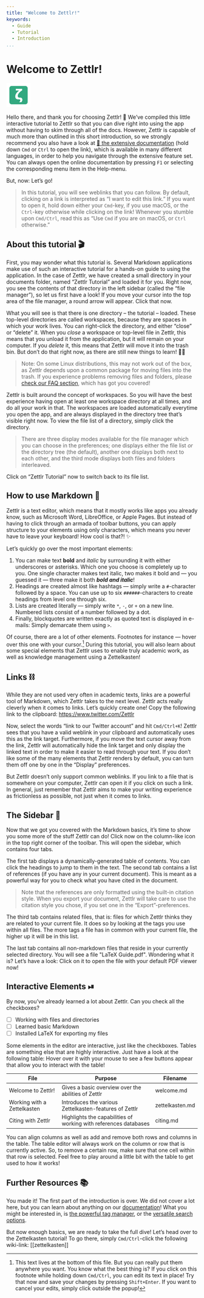 ```yaml
---
title: "Welcome to Zettlr!"
keywords:
  - Guide
  - Tutorial
  - Introduction
...
```


# Welcome to Zettlr!

 ![zettlr.png](./zettlr.png)

Hello there, and thank you for choosing Zettlr! 🎉 We’ve compiled this little interactive tutorial to Zettlr so that you can dive right into using the app without having to skim through all of the docs. However, Zettlr is capable of much more than outlined in this short introduction, so we strongly recommend you also have a look at [🔗 the extensive documentation](https://docs.zettlr.com/) (hold down `Cmd` or `Ctrl` to open the link), which is available in many different languages, in order to help you navigate through the extensive feature set. You can always open the online documentation by pressing `F1` or selecting the corresponding menu item in the Help-menu.

But, now: Let’s go!

> In this tutorial, you will see weblinks that you can follow. By default, clicking on a link is interpreted as “I want to edit this link.” If you want to open it, hold down either your `Cmd`-key, if you use macOS, or the `Ctrl`-key otherwise while clicking on the link! Whenever you stumble upon `Cmd/Ctrl`, read this as “Use `Cmd` if you are on macOS, or `Ctrl` otherwise.”

## About this tutorial 🎬

First, you may wonder what this tutorial is. Several Markdown applications make use of such an interactive tutorial for a hands-on guide to using the application. In the case of Zettlr, we have created a small directory in your documents folder, named “Zettlr Tutorial” and loaded it for you. Right now, you see the contents of that directory in the left sidebar (called the “file manager”), so let us first have a look! If you move your cursor into the top area of the file manager, a round arrow will appear. Click that now.

What you will see is that there is one directory – the tutorial – loaded. These top-level directories are called workspaces, because they are spaces in which your work lives. You can right-click the directory, and either “close” or “delete” it. When you _close_ a workspace or top-level file in Zettlr, this means that you unload it from the application, but it will remain on your computer. If you _delete_ it, this means that Zettlr will move it into the trash bin. But don’t do that right now, as there are still new things to learn! ✍🏼

> Note: On some Linux distributions, this may not work out of the box, as Zettlr depends upon a common package for moving files into the trash. If you experience problems removing files and folders, please [check our FAQ section](https://docs.zettlr.com/en/faq/#im-using-linux-and-deleting-files-doesnt-move-them-to-the-trash), which has got you covered!

Zettlr is built around the concept of workspaces. So you will have the best experience having open at least one workspace directory at all times, and do all your work in that. The workspaces are loaded automatically everytime you open the app, and are always displayed in the directory tree that’s visible right now. To view the file list of a directory, simply click the directory.

> There are three display modes available for the file manager which you can choose in the preferences; one displays either the file list _or_ the directory tree (the default), another one displays both next to each other, and the third mode displays both files and folders interleaved.

Click on “Zettlr Tutorial” now to switch back to its file list.

## How to use Markdown 📝

Zettlr is a text editor, which means that it mostly works like apps you already know, such as Microsoft Word, LibreOffice, or Apple Pages. But instead of having to click through an armada of toolbar buttons, you can apply structure to your elements using only characters, which means you never have to leave your keyboard! How cool is that?! ✨

Let’s quickly go over the most important elements:

1. You can make text **bold** and _italic_ by surrounding it with either underscores or asterisks. Which one you choose is completely up to you. One single character makes text italic, two makes it bold and — you guessed it — three make it both __*bold and italic*__!
2. Headings are created almost like hashtags — simply write a `#`-character followed by a space. You can use up to six `######`-characters to create headings from level one through six.
3. Lists are created literally — simply write `*`, `-`, or `+` on a new line. Numbered lists consist of a number followed by a dot.
4. Finally, blockquotes are written exactly as quoted text is displayed in e-mails: Simply demarcate them using `>`.

Of course, there are a lot of other elements. Footnotes for instance — hover over this one with your cursor.[^1] During this tutorial, you will also learn about some special elements that Zettlr uses to enable truly academic work, as well as knowledge management using a Zettelkasten!

## Links ⛓

While they are not used very often in academic texts, links are a powerful tool of Markdown, which Zettlr takes to the next level. Zettlr acts really cleverly when it comes to links. Let’s quickly create one! Copy the following link to the clipboard: https://www.twitter.com/Zettlr

Now, select the words “link to our Twitter account” and hit `Cmd/Ctrl+K`! Zettlr sees that you have a valid weblink in your clipboard and automatically uses this as the link target. Furthermore, if you move the text cursor away from the link, Zettlr will automatically hide the link target and only display the linked text in order to make it easier to read through your text. If you don’t like some of the many elements that Zettlr renders by default, you can turn them off one by one in the “Display” preferences.

But Zettlr doesn’t only support common weblinks. If you link to a file that is somewhere on your computer, Zettlr can open it if you click on such a link. In general, just remember that Zettlr aims to make your writing experience as frictionless as possible, not just when it comes to links.

## The Sidebar 📎

Now that we got you covered with the Markdown basics, it’s time to show you some more of the stuff Zettlr can do! Click now on the column-like icon in the top right corner of the toolbar. This will open the sidebar, which contains four tabs.

The first tab displays a dynamically-generated table of contents. You can click the headings to jump to them in the text. The second tab contains a list of references (if you have any in your current document). This is meant as a powerful way for you to check what you have cited in the document.

> Note that the references are only formatted using the built-in citation style. When you export your document, Zettlr will take care to use the citation style you chose, if you set one in the “Export”-preferences.

The third tab contains related files, that is: files for which Zettlr thinks they are related to your current file. It does so by looking at the tags you use within all files. The more tags a file has in common with your current file, the higher up it will be in this list.

The last tab contains all non-markdown files that reside in your currently selected directory. You will see a file "LaTeX Guide.pdf". Wondering what it is? Let’s have a look: Click on it to open the file with your default PDF viewer now!

## Interactive Elements ⏯

By now, you’ve already learned a lot about Zettlr. Can you check all the checkboxes?

- [ ] Working with files and directories
- [ ] Learned basic Markdown
- [ ] Installed LaTeX for exporting my files

Some elements in the editor are interactive, just like the checkboxes. Tables are something else that are highly interactive. Just have a look at the following table: Hover over it with your mouse to see a few buttons appear that allow you to interact with the table!

| File                        | Purpose                                                          | Filename        |
|-----------------------------|------------------------------------------------------------------|-----------------|
| Welcome to Zettlr!          | Gives a basic overview over the abilities of Zettlr              | welcome.md      |
| Working with a Zettelkasten | Introduces the various Zettelkasten-features of Zettlr           | zettelkasten.md |
| Citing with Zettlr          | Highlights the capabilities of working with references databases | citing.md       |

You can align columns as well as add and remove both rows and columns in the table. The table editor will always work on the column or row that is currently active. So, to remove a certain row, make sure that one cell within that row is selected. Feel free to play around a little bit with the table to get used to how it works!

## Further Resources 📚

You made it! The first part of the introduction is over. We did not cover a lot here, but you can learn about anything on our [documentation](https://docs.zettlr.com/)! What you might be interested in, is [the powerful tag manager](https://docs.zettlr.com/en/reference/settings/#manage-tags), or the [versatile search options](https://docs.zettlr.com/en/core/search/).

But now enough basics, we are ready to take the full dive! Let’s head over to the Zettelkasten tutorial! To go there, simply `Cmd/Ctrl`-click the following wiki-link: [[zettelkasten]]

[^1]: This text lives at the bottom of this file. But you can really put them anywhere you want. You know what the best thing is? If you click on this footnote while holding down `Cmd/Ctrl`, you can edit its text in place! Try that now and save your changes by pressing `Shift+Enter`. If you want to cancel your edits, simply click outside the popup!
